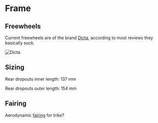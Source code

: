 Frame
======

Freewheels
----------

Current freewheels are of the brand [Dicta](http://www.dicta.com.tw/), according to most reviews they basically suck.

![Dicta](https://raw.githubusercontent.com/augustecolle/Suntrip/master/Frame/figures/dicta.png)


Sizing
------

Rear dropouts inner length: 137 mm

Rear dropouts outer length: 154 mm



Fairing
-------

Aerodynamic [fairing](http://t-cycle.com/windwrap-fairings-c-68/complete-fairing-kits-c-68_67/wgx-onepoint-full-fairing-kit-p-195.html) for trike?
